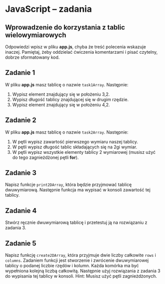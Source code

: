 # JavaScript &ndash; zadania
## Wprowadzenie do korzystania z tablic wielowymiarowych

Odpowiedzi wpisz w pliku **app.js**, chyba że treść polecenia wskazuje inaczej.
Pamiętaj, żeby oddzielać ćwiczenia komentarzami i pisać czytelny, dobrze sformatowany kod.

## Zadanie 1
W pliku **app.js** masz tablicę o nazwie ```task1Array```. Następnie:
  1. Wypisz element znajdujący się w położeniu 3,2.
  2. Wypisz długość tablicy znajdującej się w drugim rzędzie.
  3. Wypisz element znajdujący się w położeniu 4,2.

## Zadanie 2
W pliku **app.js** masz tablicę o nazwie ```task2Array```. Następnie:
  1. W pętli wypisz zawartość pierwszego wymiaru naszej tablicy.
  2. W pętli wypisz długość tablic składających się na 2gi wymiar.
  3. W pętli wypisz wszystkie elementy tablicy 2 wymiarowej (musisz użyć do tego zagnieżdżonej pętli **for**).

## Zadanie 3
Napisz funkcje ```print2DArray```, która będzie przyjmować tablicę dwuwymiarową. Następnie funkcja ma wypisać w konsoli zawartość tej tablicy.

## Zadanie 4
Stwórz ręcznie dwuwymiarową tablicę i przetestuj ją na rozwiązaniu z zadania 3.

## Zadanie 5
Napisz funkcję ```create2DArray```, która przyjmuje dwie liczby całkowite ```rows``` i ```columns```. Zadaniem funkcji jest stworzenie i zwrócenie dwuwymiarowej tablicy o podanej liczbie rzędów i kolumn. Każda komórka ma być wypełniona kolejną liczbą całkowitą. Następnie użyj rozwiązania z zadania 3 do wypisania tej tablicy w konsoli.
Hint: Musisz użyć pętli zagnieżdżonych.
